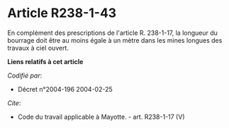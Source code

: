 # Article R238-1-43

En complément des prescriptions de l'article R. 238-1-17, la longueur du bourrage doit être au moins égale à un mètre dans
les mines longues des travaux à ciel ouvert.

**Liens relatifs à cet article**

_Codifié par_:

  - Décret n°2004-196 2004-02-25

_Cite_:

  - Code du travail applicable à Mayotte. - art. R238-1-17 (V)
